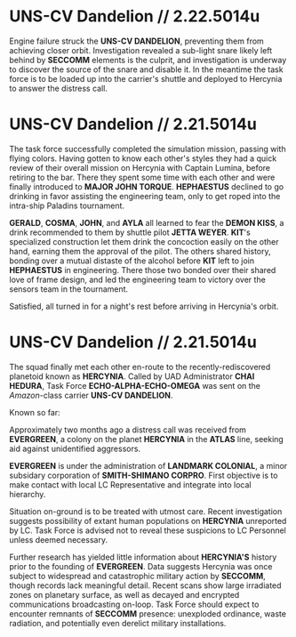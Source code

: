 # UNS-CV Dandelion // 2.22.5014u
Engine failure struck the **UNS-CV DANDELION**, preventing them from achieving closer orbit.  Investigation revealed a sub-light snare likely left behind by **SECCOMM** elements is the culprit, and investigation is underway to discover the source of the snare and disable it.  In the meantime the task force is to be loaded up into the carrier's shuttle and deployed to Hercynia to answer the distress call.

# UNS-CV Dandelion // 2.21.5014u
The task force successfully completed the simulation mission, passing with flying colors.  Having gotten to know each other's styles they had a quick review of their overall mission on Hercynia with Captain Lumina, before retiring to the bar.  There they spent some time with each other and were finally introduced to **MAJOR JOHN TORQUE**.  **HEPHAESTUS** declined to go drinking in favor assisting the engineering team, only to get roped into the intra-ship Paladins tournament.

**GERALD**, **COSMA**, **JOHN**, and **AYLA** all learned to fear the **DEMON KISS**, a drink recommended to them by shuttle pilot **JETTA WEYER**.  **KIT**'s specialized construction let them drink the concoction easily on the other hand, earning them the approval of the pilot.  The others shared history, bonding over a mutual distaste of the alcohol before **KIT** left to join **HEPHAESTUS** in engineering.  There those two bonded over their shared love of frame design, and led the engineering team to victory over the sensors team in the tournament.

Satisfied, all turned in for a night's rest before arriving in Hercynia's orbit.

# UNS-CV Dandelion // 2.21.5014u
The squad finally met each other en-route to the recently-rediscovered planetoid known as **HERCYNIA**. Called by UAD Administrator **CHAI HEDURA**, Task Force **ECHO-ALPHA-ECHO-OMEGA** was sent on the *Amazon*-class carrier **UNS-CV DANDELION**. 

Known so far:

Approximately two months ago a distress call was received from **EVERGREEN**, a colony on the planet **HERCYNIA** in the **ATLAS** line, seeking aid against unidentified aggressors.

**EVERGREEN** is under the administration of **LANDMARK COLONIAL**, a minor subsidary corporation of **SMITH-SHIMANO CORPRO**.  First objective is to make contact with local LC Representative and integrate into local hierarchy.

Situation on-ground is to be treated with utmost care.  Recent investigation suggests possibility of extant human populations on **HERCYNIA** unreported by LC. Task Force is advised not to reveal these suspicions to LC Personnel unless deemed necessary.

Further research has yielded little information about **HERCYNIA'S** history prior to the founding of **EVERGREEN**.  Data suggests Hercynia was once subject to widespread and catastrophic military action by **SECCOMM**, though records lack meaningful detail.  Recent scans show large irradiated zones on planetary surface, as well as decayed and encrypted communications broadcasting on-loop.  Task Force should expect to encounter remnants of **SECCOMM** presence: unexploded ordinance, waste radiation, and potentially even derelict military installations.